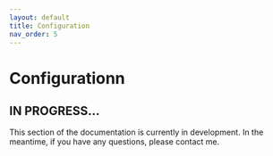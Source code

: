 ```yaml
---
layout: default
title: Configuration
nav_order: 5
---
```


# Configurationn

<!-- GETTING STARTED -->
## IN PROGRESS...

This section of the documentation is currently in development. In the meantime, if you have any questions, please contact me.